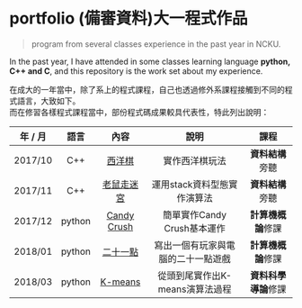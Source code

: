 # portfolio (備審資料)大一程式作品
> program from several classes experience in the past year in NCKU.

In the past year, I have attended in some classes learning language **python, C++ and C**, and this repository is the work set about my experience.  

在成大的一年當中，除了系上的程式課程，自己也透過修外系課程接觸到不同的程式語言，大致如下。  
而在修習各樣程式課程當中，部份程式碼成果較具代表性，特此列出說明：


[1]: https://github.com/gyuler83821/application_portfolio/tree/master/Chess
[2]: https://github.com/gyuler83821/application_portfolio/tree/master/Mouse%20in%20a%20Maze
[3]: https://github.com/gyuler83821/application_portfolio/tree/master/Simple%20Candy%20Crush
[4]: https://github.com/gyuler83821/application_portfolio/tree/master/Black%20Jack%20Game
[5]: https://github.com/gyuler83821/application_portfolio/tree/master/K_means

| 年 / 月    |  語言        |    內容         |         說明                           |  課程  |  
|:---------: | :----------:|:---------------:|:-----------:|:--------:|    
| 2017/10       | C++       | [西洋棋][1]       | 實作西洋棋玩法    | **資料結構**旁聽  |  
| 2017/11       | C++       | [老鼠走迷宮][2]      | 運用stack資料型態實作演算法    | **資料結構**旁聽  |  
| 2017/12       | python       | [Candy Crush][3]      | 簡單實作Candy Crush基本運作   | **計算機概論**修課 |  
| 2018/01       | python       | [二十一點][4]           | 寫出一個有玩家與電腦的二十一點遊戲    | **計算機概論**修課 |  
| 2018/03       | python       | [K-means][5]  | 從頭到尾實作出K-means演算法過程      | **資料科學導論**修課 |  
